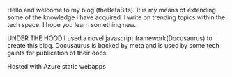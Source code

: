 Hello and welcome to my blog (theBetaBits). It is my means of extending some of the knowledge i have acquired. I write on trending topics within the tech space.
I hope you learn something new.

UNDER THE HOOD
I used a novel javascript framework(Docusaurus) to create this blog. Docusaurus is backed by meta and is used by some tech gaints for publication of their docs.

Hosted with Azure static webapps
